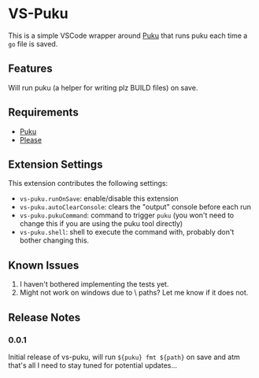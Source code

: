 # VS-Puku

This is a simple VSCode wrapper around [Puku](https://github.com/please-build/puku) that runs puku each time a `go` file is saved.

## Features

Will run puku (a helper for writing plz BUILD files) on save.

## Requirements

- [Puku](https://github.com/please-build/puku)
- [Please](https://github.com/thought-machine/please)

## Extension Settings

This extension contributes the following settings:

- `vs-puku.runOnSave`: enable/disable this extension
- `vs-puku.autoClearConsole`: clears the "output" console before each run
- `vs-puku.pukuCommand`: command to trigger `puku` (you won't need to change this if you are using the puku tool directly)
- `vs-puku.shell`: shell to execute the command with, probably don't bother changing this.

## Known Issues

1. I haven't bothered implementing the tests yet.
2. Might not work on windows due to \ paths? Let me know if it does not.

## Release Notes

### 0.0.1

Initial release of vs-puku, will run `${puku} fmt ${path}` on save and atm that's all I need to stay tuned for potential updates...

